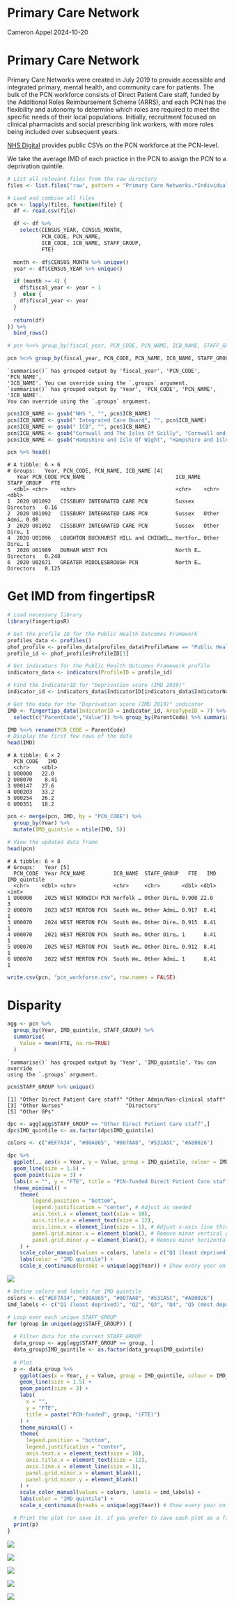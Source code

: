 # Primary Care Network
Cameron Appel
2024-10-20

# Primary Care Network

Primary Care Networks were created in July 2019 to provide accessible
and integrated primary, mental health, and community care for patients.
The bulk of the PCN workforce consists of Direct Patient Care staff,
funded by the Additional Roles Reimbursement Scheme (ARRS), and each PCN
has the flexibility and autonomy to determine which roles are required
to meet the specific needs of their local populations. Initially,
recruitment focused on clinical pharmacists and social prescribing link
workers, with more roles being included over subsequent years.

[NHS
Digital](https://digital.nhs.uk/data-and-information/publications/statistical/primary-care-network-workforce)
provides public CSVs on the PCN workforce at the PCN-level.

We take the average IMD of each practice in the PCN to assign the PCN to
a deprivation quintile.

``` r
# List all relevant files from the raw directory
files <- list.files("raw", pattern = "Primary Care Networks.*Individual Level.csv", full.names = TRUE)

# Load and combine all files
pcn <- lapply(files, function(file) {
  df <- read.csv(file)

  df <- df %>% 
    select(CENSUS_YEAR, CENSUS_MONTH,
           PCN_CODE, PCN_NAME, 
           ICB_CODE, ICB_NAME, STAFF_GROUP, 
           FTE)

  month <- df$CENSUS_MONTH %>% unique()
  year <- df$CENSUS_YEAR %>% unique()

  if (month >= 4) {
    df$fiscal_year <- year + 1
  }  else {
    df$fiscal_year <- year
  }
  
  return(df)
}) %>% 
  bind_rows()

# pcn %<>% group_by(fiscal_year, PCN_CODE, PCN_NAME, ICB_NAME, STAFF_GROUP) %>% summarise(FTE = sum(FTE, na.rm = TRUE)) %>% rename(Year = CENSUS_YEAR)

pcn %<>% group_by(fiscal_year, PCN_CODE, PCN_NAME, ICB_NAME, STAFF_GROUP) %>% summarise(FTE = mean(FTE, na.rm = TRUE)) %>% rename(Year = fiscal_year) %>% group_by(Year, PCN_CODE, PCN_NAME, ICB_NAME, STAFF_GROUP) %>% summarise(FTE = sum(FTE, na.rm=TRUE))
```

    `summarise()` has grouped output by 'fiscal_year', 'PCN_CODE', 'PCN_NAME',
    'ICB_NAME'. You can override using the `.groups` argument.
    `summarise()` has grouped output by 'Year', 'PCN_CODE', 'PCN_NAME', 'ICB_NAME'.
    You can override using the `.groups` argument.

``` r
pcn$ICB_NAME <- gsub("NHS ", "", pcn$ICB_NAME)
pcn$ICB_NAME <- gsub(" Integrated Care Board", "", pcn$ICB_NAME)
pcn$ICB_NAME <- gsub(" ICB", "", pcn$ICB_NAME)
pcn$ICB_NAME <- gsub("Cornwall and The Isles Of Scilly", "Cornwall and the Isles of Scilly", pcn$ICB_NAME)
pcn$ICB_NAME <- gsub("Hampshire and Isle Of Wight", "Hampshire and Isle of Wight", pcn$ICB_NAME)

pcn %>% head()
```

    # A tibble: 6 × 6
    # Groups:   Year, PCN_CODE, PCN_NAME, ICB_NAME [4]
       Year PCN_CODE PCN_NAME                             ICB_NAME STAFF_GROUP   FTE
      <dbl> <chr>    <chr>                                <chr>    <chr>       <dbl>
    1  2020 U01092   CISSBURY INTEGRATED CARE PCN         Sussex   Directors   0.16 
    2  2020 U01092   CISSBURY INTEGRATED CARE PCN         Sussex   Other Admi… 0.08 
    3  2020 U01092   CISSBURY INTEGRATED CARE PCN         Sussex   Other Dire… 1    
    4  2020 U01096   LOUGHTON BUCKHURST HILL and CHIGWEL… Hertfor… Other Dire… 1    
    5  2020 U01989   DURHAM WEST PCN                      North E… Directors   0.248
    6  2020 U02671   GREATER MIDDLESBROUGH PCN            North E… Directors   0.125

# Get IMD from fingertipsR

``` r
# Load necessary library
library(fingertipsR)

# Get the profile ID for the Public Health Outcomes Framework
profiles_data <- profiles()
phof_profile <- profiles_data[profiles_data$ProfileName == "Public Health Outcomes Framework", ]
profile_id <- phof_profile$ProfileID[1]

# Get indicators for the Public Health Outcomes Framework profile
indicators_data <- indicators(ProfileID = profile_id)

# Find the IndicatorID for "Deprivation score (IMD 2019)"
indicator_id <- indicators_data$IndicatorID[indicators_data$IndicatorName == "Deprivation score (IMD 2019)"]

# Get the data for the "Deprivation score (IMD 2019)" indicator
IMD <- fingertips_data(IndicatorID = indicator_id, AreaTypeID = 7) %>%
  select(c("ParentCode","Value")) %>% group_by(ParentCode) %>% summarise(IMD = mean(Value))

IMD %<>% rename(PCN_CODE = ParentCode)
# Display the first few rows of the data
head(IMD)
```

    # A tibble: 6 × 2
      PCN_CODE   IMD
      <chr>    <dbl>
    1 U00000   22.0 
    2 U00070    8.41
    3 U00147   27.6 
    4 U00203   33.2 
    5 U00254   26.2 
    6 U00351   18.2 

``` r
pcn <- merge(pcn, IMD, by = "PCN_CODE") %>%
  group_by(Year) %>%
  mutate(IMD_quintile = ntile(IMD, 5))

# View the updated data frame
head(pcn)
```

    # A tibble: 6 × 8
    # Groups:   Year [5]
      PCN_CODE  Year PCN_NAME         ICB_NAME  STAFF_GROUP   FTE   IMD IMD_quintile
      <chr>    <dbl> <chr>            <chr>     <chr>       <dbl> <dbl>        <int>
    1 U00000    2025 WEST NORWICH PCN Norfolk … Other Dire… 0.900 22.0             3
    2 U00070    2023 WEST MERTON PCN  South We… Other Admi… 0.917  8.41            1
    3 U00070    2024 WEST MERTON PCN  South We… Other Dire… 0.915  8.41            1
    4 U00070    2021 WEST MERTON PCN  South We… Other Dire… 1      8.41            1
    5 U00070    2025 WEST MERTON PCN  South We… Other Dire… 0.912  8.41            1
    6 U00070    2022 WEST MERTON PCN  South We… Other Admi… 1      8.41            1

``` r
write.csv(pcn, "pcn_workforce.csv", row.names = FALSE)
```

# Disparity

``` r
agg <- pcn %>%
  group_by(Year, IMD_quintile, STAFF_GROUP) %>%
  summarise(
    Value = mean(FTE, na.rm=TRUE)
  )
```

    `summarise()` has grouped output by 'Year', 'IMD_quintile'. You can override
    using the `.groups` argument.

``` r
pcn$STAFF_GROUP %>% unique()
```

    [1] "Other Direct Patient Care staff" "Other Admin/Non-clinical staff" 
    [3] "Other Nurses"                    "Directors"                      
    [5] "Other GPs"                      

``` r
dpc <- agg[agg$STAFF_GROUP == "Other Direct Patient Care staff",]
dpc$IMD_quintile <- as.factor(dpc$IMD_quintile)

colors <- c("#EF7A34", "#00A865", "#007AA8", "#531A5C", "#A80026")

dpc %>%
  ggplot(., aes(x = Year, y = Value, group = IMD_quintile, colour = IMD_quintile)) +
  geom_line(size = 1.5) +
  geom_point(size = 3) +
  labs(x = "", y = "FTE", title = "PCN-funded Direct Patient Care staff (FTE)") +
  theme_minimal() +
    theme(
        legend.position = "bottom",
        legend.justification = "center", # Adjust as needed
        axis.text.x = element_text(size = 10),
        axis.title.x = element_text(size = 12),
        axis.line.x = element_line(size = 1), # Adjust x-axis line thickness
        panel.grid.minor.x = element_blank(), # Remove minor vertical grid lines
        panel.grid.minor.y = element_blank(), # Remove minor horizontal grid lines
    ) +
    scale_color_manual(values = colors, labels = c("Q1 (least deprived)", "Q2", "Q3", "Q4", "Q5 (most deprived)")) +
    labs(color = "IMD quintile") +
    scale_x_continuous(breaks = unique(agg$Year)) # Show every year on the x-axis
```

![](README_files/figure-commonmark/4-1.png)

``` r
# Define colors and labels for IMD quintile
colors <- c("#EF7A34", "#00A865", "#007AA8", "#531A5C", "#A80026")
imd_labels <- c("Q1 (least deprived)", "Q2", "Q3", "Q4", "Q5 (most deprived)")

# Loop over each unique STAFF_GROUP
for (group in unique(agg$STAFF_GROUP)) {
  
  # Filter data for the current STAFF_GROUP
  data_group <- agg[agg$STAFF_GROUP == group, ]
  data_group$IMD_quintile <- as.factor(data_group$IMD_quintile)
  
  # Plot
  p <- data_group %>%
    ggplot(aes(x = Year, y = Value, group = IMD_quintile, colour = IMD_quintile)) +
    geom_line(size = 1.5) +
    geom_point(size = 3) +
    labs(
      x = "", 
      y = "FTE", 
      title = paste("PCN-funded", group, "(FTE)")
    ) +
    theme_minimal() +
    theme(
      legend.position = "bottom",
      legend.justification = "center",
      axis.text.x = element_text(size = 10),
      axis.title.x = element_text(size = 12),
      axis.line.x = element_line(size = 1),
      panel.grid.minor.x = element_blank(),
      panel.grid.minor.y = element_blank()
    ) +
    scale_color_manual(values = colors, labels = imd_labels) +
    labs(color = "IMD quintile") +
    scale_x_continuous(breaks = unique(agg$Year)) # Show every year on the x-axis

  # Print the plot (or save it, if you prefer to save each plot as a file)
  print(p)
}
```

![](README_files/figure-commonmark/5-1.png)

![](README_files/figure-commonmark/5-2.png)

![](README_files/figure-commonmark/5-3.png)

![](README_files/figure-commonmark/5-4.png)

![](README_files/figure-commonmark/5-5.png)
